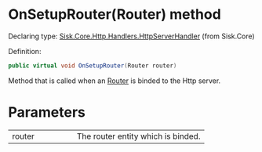<!--

Copyrights 2023 Sisk Framework - CypherPotato
Published under MIT license

!!! DO NOT EDIT THIS FILE !!!
This file was generated by a tool in the Sisk package. To edit the information in this documentation,
edit the XML documentation present in the Sisk source code.

-->


# OnSetupRouter(Router) method

Declaring type: [Sisk.Core.Http.Handlers.HttpServerHandler](/read?q=/contents/spec/Sisk.Core.Http.Handlers.HttpServerHandler.md) (from Sisk.Core)


Definition:

```cs
public virtual void OnSetupRouter(Router router)
```

Method that is called when an <a href="/read?q=/contents/spec/Sisk.Core.Routing.Router.md">Router</a> is binded to the Http server.


# Parameters

<table>
    <tbody>
<tr>
    <td width="33%">router</td>
    <td>The router entity which is binded.</td>
</tr>
    </tbody>
</table>
